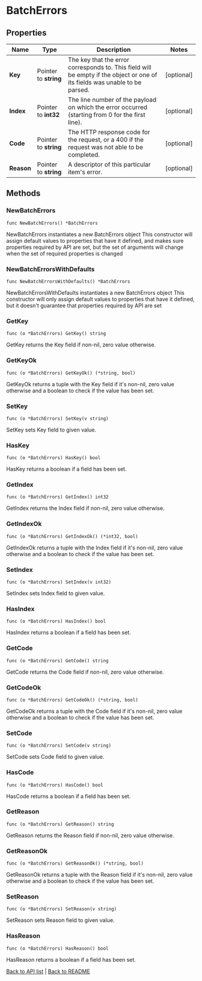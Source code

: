 # BatchErrors

## Properties

Name | Type | Description | Notes
------------ | ------------- | ------------- | -------------
**Key** | Pointer to **string** | The key that the error corresponds to. This field will be empty if the object or one of its fields was unable to be parsed. | [optional] 
**Index** | Pointer to **int32** | The line number of the payload on which the error occurred (starting from 0 for the first line). | [optional] 
**Code** | Pointer to **string** | The HTTP response code for the request, or a 400 if the request was not able to be completed. | [optional] 
**Reason** | Pointer to **string** | A descriptor of this particular item&#39;s error. | [optional] 

## Methods

### NewBatchErrors

`func NewBatchErrors() *BatchErrors`

NewBatchErrors instantiates a new BatchErrors object
This constructor will assign default values to properties that have it defined,
and makes sure properties required by API are set, but the set of arguments
will change when the set of required properties is changed

### NewBatchErrorsWithDefaults

`func NewBatchErrorsWithDefaults() *BatchErrors`

NewBatchErrorsWithDefaults instantiates a new BatchErrors object
This constructor will only assign default values to properties that have it defined,
but it doesn't guarantee that properties required by API are set

### GetKey

`func (o *BatchErrors) GetKey() string`

GetKey returns the Key field if non-nil, zero value otherwise.

### GetKeyOk

`func (o *BatchErrors) GetKeyOk() (*string, bool)`

GetKeyOk returns a tuple with the Key field if it's non-nil, zero value otherwise
and a boolean to check if the value has been set.

### SetKey

`func (o *BatchErrors) SetKey(v string)`

SetKey sets Key field to given value.

### HasKey

`func (o *BatchErrors) HasKey() bool`

HasKey returns a boolean if a field has been set.

### GetIndex

`func (o *BatchErrors) GetIndex() int32`

GetIndex returns the Index field if non-nil, zero value otherwise.

### GetIndexOk

`func (o *BatchErrors) GetIndexOk() (*int32, bool)`

GetIndexOk returns a tuple with the Index field if it's non-nil, zero value otherwise
and a boolean to check if the value has been set.

### SetIndex

`func (o *BatchErrors) SetIndex(v int32)`

SetIndex sets Index field to given value.

### HasIndex

`func (o *BatchErrors) HasIndex() bool`

HasIndex returns a boolean if a field has been set.

### GetCode

`func (o *BatchErrors) GetCode() string`

GetCode returns the Code field if non-nil, zero value otherwise.

### GetCodeOk

`func (o *BatchErrors) GetCodeOk() (*string, bool)`

GetCodeOk returns a tuple with the Code field if it's non-nil, zero value otherwise
and a boolean to check if the value has been set.

### SetCode

`func (o *BatchErrors) SetCode(v string)`

SetCode sets Code field to given value.

### HasCode

`func (o *BatchErrors) HasCode() bool`

HasCode returns a boolean if a field has been set.

### GetReason

`func (o *BatchErrors) GetReason() string`

GetReason returns the Reason field if non-nil, zero value otherwise.

### GetReasonOk

`func (o *BatchErrors) GetReasonOk() (*string, bool)`

GetReasonOk returns a tuple with the Reason field if it's non-nil, zero value otherwise
and a boolean to check if the value has been set.

### SetReason

`func (o *BatchErrors) SetReason(v string)`

SetReason sets Reason field to given value.

### HasReason

`func (o *BatchErrors) HasReason() bool`

HasReason returns a boolean if a field has been set.


[Back to API list](../README.md#documentation-for-api-endpoints) | [Back to README](../README.md)
